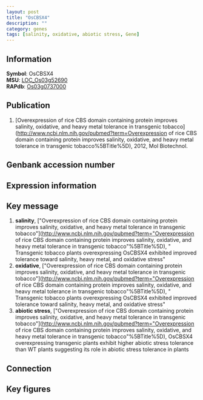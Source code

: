 ```yaml
---
layout: post
title: "OsCBSX4"
description: ""
category: genes
tags: [salinity, oxidative, abiotic stress, Gene]
---
```


## Information
__Symbol__: OsCBSX4  
__MSU__: [LOC_Os03g52690](http://rice.plantbiology.msu.edu/cgi-bin/ORF_infopage.cgi?orf=LOC_Os03g52690)  
__RAPdb__: [Os03g0737000](http://rapdb.dna.affrc.go.jp/viewer/gbrowse_details/irgsp1?name=Os03g0737000)  

## Publication
1. [Overexpression of rice CBS domain containing protein improves salinity, oxidative, and heavy metal tolerance in transgenic tobacco](http://www.ncbi.nlm.nih.gov/pubmed?term=Overexpression of rice CBS domain containing protein improves salinity, oxidative, and heavy metal tolerance in transgenic tobacco%5BTitle%5D), 2012, Mol Biotechnol.

## Genbank accession number

## Expression information

## Key message
1. __salinity__, ["Overexpression of rice CBS domain containing protein improves salinity, oxidative, and heavy metal tolerance in transgenic tobacco"](http://www.ncbi.nlm.nih.gov/pubmed?term="Overexpression of rice CBS domain containing protein improves salinity, oxidative, and heavy metal tolerance in transgenic tobacco"%5BTitle%5D), " Transgenic tobacco plants overexpressing OsCBSX4 exhibited improved tolerance toward salinity, heavy metal, and oxidative stress"
2. __oxidative__, ["Overexpression of rice CBS domain containing protein improves salinity, oxidative, and heavy metal tolerance in transgenic tobacco"](http://www.ncbi.nlm.nih.gov/pubmed?term="Overexpression of rice CBS domain containing protein improves salinity, oxidative, and heavy metal tolerance in transgenic tobacco"%5BTitle%5D), " Transgenic tobacco plants overexpressing OsCBSX4 exhibited improved tolerance toward salinity, heavy metal, and oxidative stress"
3. __abiotic stress__, ["Overexpression of rice CBS domain containing protein improves salinity, oxidative, and heavy metal tolerance in transgenic tobacco"](http://www.ncbi.nlm.nih.gov/pubmed?term="Overexpression of rice CBS domain containing protein improves salinity, oxidative, and heavy metal tolerance in transgenic tobacco"%5BTitle%5D),  OsCBSX4 overexpressing transgenic plants exhibit higher abiotic stress tolerance than WT plants suggesting its role in abiotic stress tolerance in plants

## Connection

## Key figures


